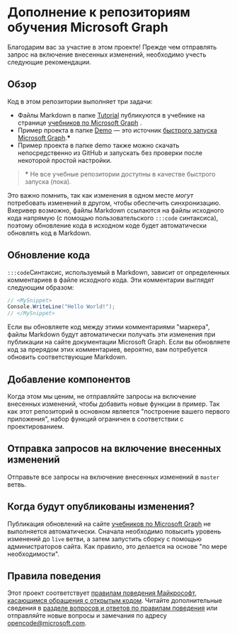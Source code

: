 # <a name="contributing-to-microsoft-graph-training-repositories"></a>Дополнение к репозиториям обучения Microsoft Graph

Благодарим вас за участие в этом проекте! Прежде чем отправлять запрос на включение внесенных изменений, необходимо учесть следующие рекомендации.

## <a name="overview"></a>Обзор

Код в этом репозитории выполняет три задачи:

- Файлы Markdown в папке [Tutorial](/tutorial) публикуются в учебнике на странице [учебников по Microsoft Graph](https://docs.microsoft.com/graph/tutorials) .
- Пример проекта в папке [Demo](/demo) — это источник [быстрого запуска Microsoft Graph](https://developer.microsoft.com/graph/quick-start).**\***
- Пример проекта в папке demo также можно скачать непосредственно из GitHub и запускать без проверки после некоторой простой настройки.

> **\*** Не все учебные репозитории доступны в качестве быстрого запуска (пока).

Это важно помнить, так как изменения в одном месте *могут* потребовать изменений в другом, чтобы обеспечить синхронизацию. Вхеривер возможно, файлы Markdown ссылаются на файлы исходного кода напрямую (с помощью пользовательского `:::code` синтаксиса), поэтому обновление кода в исходном коде будет автоматически обновлять код в Markdown.

## <a name="updating-code"></a>Обновление кода

`:::code`Синтаксис, используемый в Markdown, зависит от определенных комментариев в файле исходного кода. Эти комментарии выглядят следующим образом:

```csharp
// <MySnippet>
Console.WriteLine("Hello World!");
// </MySnippet>
```

Если вы обновляете код между этими комментариями "маркера", файлы Markdown будут автоматически получать эти изменения при публикации на сайте документации Microsoft Graph. Если вы обновляете код за прерядом этих комментариев, вероятно, вам потребуется обновить соответствующие Markdown.

## <a name="adding-features"></a>Добавление компонентов

Когда этом мы ценим, не отправляйте запросы на включение внесенных изменений, чтобы добавить новые функции в пример. Так как этот репозиторий в основном является "построение вашего первого приложения", набор функций ограничен в соответствии с проектированием.

## <a name="submitting-pull-requests"></a>Отправка запросов на включение внесенных изменений

Отправьте все запросы на включение внесенных изменений в `master` ветвь.

## <a name="when-do-changes-get-published"></a>Когда будут опубликованы изменения?

Публикация обновлений на сайте [учебников по Microsoft Graph](https://docs.microsoft.com/graph/tutorials) не выполняется автоматически. Сначала необходимо повысить уровень изменений до `live` ветви, а затем запустить сборку с помощью администраторов сайта. Как правило, это делается на основе "по мере необходимости".

## <a name="code-of-conduct"></a>Правила поведения

Этот проект соответствует [правилам поведения Майкрософт, касающимся обращения с открытым кодом](https://opensource.microsoft.com/codeofconduct/). Читайте дополнительные сведения в [разделе вопросов и ответов по правилам поведения](https://opensource.microsoft.com/codeofconduct/faq/) или отправляйте новые вопросы и замечания по адресу [opencode@microsoft.com](mailto:opencode@microsoft.com).

